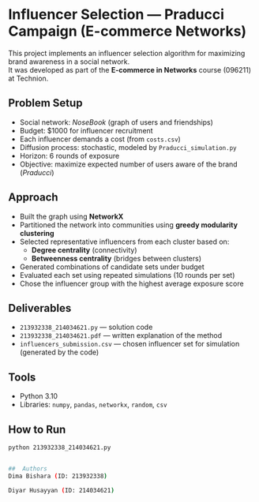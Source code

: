 # Influencer Selection — Praducci Campaign (E-commerce Networks)

This project implements an influencer selection algorithm for maximizing brand awareness in a social network.  
It was developed as part of the **E-commerce in Networks** course (096211) at Technion.

## Problem Setup
- Social network: *NoseBook* (graph of users and friendships)  
- Budget: $1000 for influencer recruitment  
- Each influencer demands a cost (from `costs.csv`)  
- Diffusion process: stochastic, modeled by `Praducci_simulation.py`  
- Horizon: 6 rounds of exposure  
- Objective: maximize expected number of users aware of the brand (*Praducci*)  

## Approach
- Built the graph using **NetworkX**  
- Partitioned the network into communities using **greedy modularity clustering**  
- Selected representative influencers from each cluster based on:
  - **Degree centrality** (connectivity)  
  - **Betweenness centrality** (bridges between clusters)  
- Generated combinations of candidate sets under budget  
- Evaluated each set using repeated simulations (10 rounds per set)  
- Chose the influencer group with the highest average exposure score  

## Deliverables
- `213932338_214034621.py` — solution code  
- `213932338_214034621.pdf` — written explanation of the method  
- `influencers_submission.csv` — chosen influencer set for simulation (generated by the code)  

## Tools
- Python 3.10  
- Libraries: `numpy`, `pandas`, `networkx`, `random`, `csv`  

## How to Run
```bash
python 213932338_214034621.py


##  Authors
Dima Bishara (ID: 213932338)

Diyar Husayyan (ID: 214034621)
